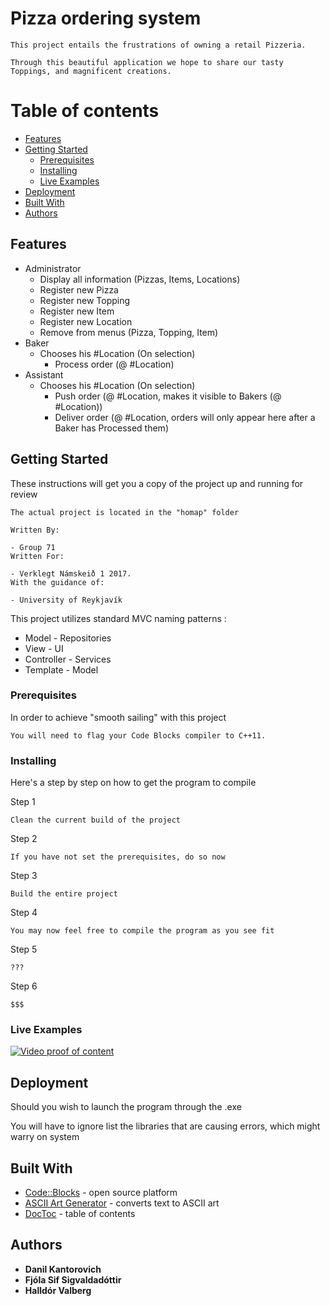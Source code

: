 # Pizza ordering system

```
This project entails the frustrations of owning a retail Pizzeria.

Through this beautiful application we hope to share our tasty Toppings, and magnificent creations. 
```

# Table of contents

  - [Features](#features)
  - [Getting Started](#getting-started)
    - [Prerequisites](#prerequisites)
    - [Installing](#installing)
    - [Live Examples](#live-examples)
  - [Deployment](#deployment)
  - [Built With](#built-with)
  - [Authors](#authors)

## Features

- Administrator
  - Display all information (Pizzas, Items, Locations)
  - Register new Pizza
  - Register new Topping
  - Register new Item
  - Register new Location
  - Remove from menus (Pizza, Topping, Item)
- Baker
  - Chooses his #Location (On selection)
    - Process order (@ #Location)
- Assistant
  - Chooses his #Location (On selection)
    - Push order (@ #Location, makes it visible to Bakers (@ #Location))
    - Deliver order (@ #Location, orders will only appear here after a Baker has Processed them)

## Getting Started

These instructions will get you a copy of the project up and running for review

```
The actual project is located in the "homap" folder

Written By:

- Group 71
Written For:

- Verklegt Námskeið 1 2017.
With the guidance of:

- University of Reykjavík

```

This project utilizes standard MVC naming patterns :

* Model - Repositories
* View - UI
* Controller - Services
* Template - Model

### Prerequisites

In order to achieve "smooth sailing" with this project

```
You will need to flag your Code Blocks compiler to C++11.
```

### Installing

Here's a step by step on how to get the program to compile

Step 1

```
Clean the current build of the project
```
Step 2

```
If you have not set the prerequisites, do so now
```

Step 3

```
Build the entire project
```

Step 4

```
You may now feel free to compile the program as you see fit
```
Step 5

```
???
```
Step 6

```
$$$
```
### Live Examples

[![Video proof of content](https://img.youtube.com/vi/JWcOyCxX3lE/0.jpg)](https://www.youtube.com/watch?v=JWcOyCxX3lE)
 
## Deployment

Should you wish to launch the program through the .exe

You will have to ignore list the libraries that are causing errors, which might warry on system

## Built With

* [Code::Blocks](http://www.codeblocks.org/) - open source platform
* [ASCII Art Generator](http://patorjk.com/software/taag/#p=display&f=Big%20Money-nw&t=Pizza) - converts text to ASCII art
* [DocToc](http://doctoc.herokuapp.com/) - table of contents

## Authors

* **Danil Kantorovich**
* **Fjóla Sif Sigvaldadóttir**
* **Halldór Valberg**
